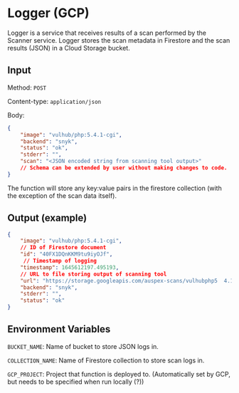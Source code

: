 # Logger (GCP)

Logger is a service that receives results of a scan performed by the Scanner service. Logger stores the scan metadata in Firestore and the scan results (JSON) in a Cloud Storage bucket.

## Input

Method: `POST`

Content-type: `application/json`

Body:

```json
{
    "image": "vulhub/php:5.4.1-cgi",
    "backend": "snyk",
    "status": "ok",
    "stderr": "",
    "scan": "<JSON encoded string from scanning tool output>"
    // Schema can be extended by user without making changes to code.
}
```

The function will store any key:value pairs in the firestore collection (with the exception of the scan data itself).

## Output (example)

```json
{
    "image": "vulhub/php:5.4.1-cgi",
    // ID of Firestore document
    "id": "40FX1DQnKKM9tu9iyOJf",
     // Timestamp of logging
    "timestamp": 1645612197.495193,
    // URL to file storing output of scanning tool
    "url": "https://storage.googleapis.com/auspex-scans/vulhubphp5  4.1-cgi_1645612197_495193.json.json",
    "backend": "snyk",
    "stderr": "",
    "status": "ok"
}
```

## Environment Variables

`BUCKET_NAME`: Name of bucket to store JSON logs in.

`COLLECTION_NAME`: Name of Firestore collection to store scan logs in.

`GCP_PROJECT`: Project that function is deployed to. (Automatically set by GCP, but needs to be specified when run locally (?))

